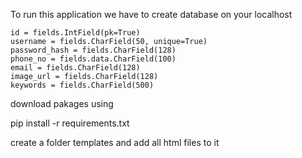 

To run this application we have to create database on your localhost

    id = fields.IntField(pk=True)
    username = fields.CharField(50, unique=True)
    password_hash = fields.CharField(128)
    phone_no = fields.data.CharField(100)
    email = fields.CharField(128)
    image_url = fields.CharField(128)
    keywords = fields.CharField(500)

download pakages using 
 
 pip install -r requirements.txt
 
 create a folder templates and add all html files to it
